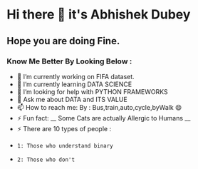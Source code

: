 # Hi there 👋 it's Abhishek Dubey 
## Hope you are doing Fine.

### Know Me Better By Looking Below :

- 🔭 I’m currently working on FIFA dataset.
- 🌱 I’m currently learning DATA SCIENCE
- 🤔 I’m looking for help with PYTHON FRAMEWORKS
- 💬 Ask me about DATA and ITS VALUE
- 📫 How to reach me: By : Bus,train,auto,cycle,byWalk 😄
- ⚡ Fun fact: __	Some Cats are actually Allergic to Humans __
- ⚡ There are 10 types of people :
-     1: Those who understand binary
-     2: Those who don't 
